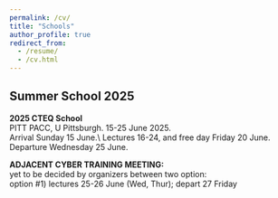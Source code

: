 ```yaml
---
permalink: /cv/
title: "Schools"
author_profile: true
redirect_from: 
  - /resume/
  - /cv.html
---
```


## Summer School 2025

**2025 CTEQ School**\
PITT PACC, U Pittsburgh. 15-25 June 2025.\
Arrival Sunday 15 June.\ 
Lectures 16-24, and free day Friday 20 June.\
Departure Wednesday 25 June.

**ADJACENT CYBER TRAINING MEETING:**\
yet to be decided by organizers between two option:\
option #1) lectures 25-26 June (Wed, Thur); depart  27 Friday
